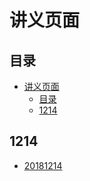 # 讲义页面

## 目录

<!-- @import "[TOC]" {cmd="toc" depthFrom=1 depthTo=6 orderedList=false} -->

<!-- code_chunk_output -->

- [讲义页面](#讲义页面)
  - [目录](#目录)
  - [1214](#1214)

<!-- /code_chunk_output -->

## 1214
* [20181214](./test1/README.html)